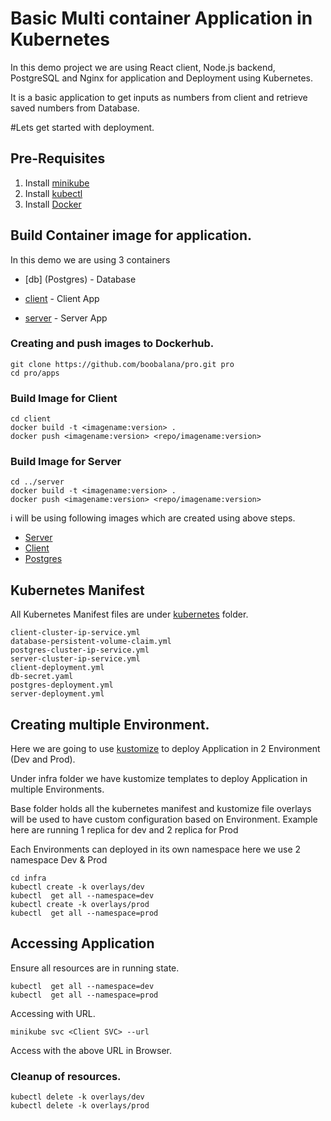 # Basic Multi container Application in Kubernetes

In this demo project we are using React client, Node.js backend, PostgreSQL and Nginx for application and Deployment using Kubernetes.

It is a basic application to get inputs as numbers from client and retrieve saved numbers from Database.

#Lets get started with deployment.

## Pre-Requisites
1. Install [minikube](https://minikube.sigs.k8s.io/docs/start/)
2. Install [kubectl](https://kubernetes.io/docs/tasks/tools/)
3. Install [Docker](https://docs.docker.com/desktop/mac/install/)


## Build Container image for application.

In this demo we are using 3 containers

- [db] (Postgres) - Database

- [client](apps/client/Dockerfile) - Client App

- [server](apps/server/Dockerfile) - Server App

### Creating and push images to Dockerhub.
```shell
git clone https://github.com/boobalana/pro.git pro
cd pro/apps
```

### Build Image for Client
```
cd client
docker build -t <imagename:version> .
docker push <imagename:version> <repo/imagename:version>
```

### Build Image for Server
```
cd ../server
docker build -t <imagename:version> .
docker push <imagename:version> <repo/imagename:version>
```

i will be using following images which are created using above steps.

- [Server](https://hub.docker.com/repository/docker/boobalan/pro-server)
- [Client](https://hub.docker.com/repository/docker/boobalan/pro-client)
- [Postgres](https://hub.docker.com/_/postgres)


## Kubernetes Manifest
All Kubernetes Manifest files are under [kubernetes](kubernetes) folder.
```
client-cluster-ip-service.yml
database-persistent-volume-claim.yml
postgres-cluster-ip-service.yml
server-cluster-ip-service.yml
client-deployment.yml
db-secret.yaml
postgres-deployment.yml
server-deployment.yml
```

## Creating multiple Environment.
Here we are going to use [kustomize](https://kustomize.io/) to  deploy Application in 2 Environment (Dev and Prod).

Under infra folder we have kustomize templates to deploy Application in multiple Environments.

Base folder holds all the kubernetes manifest and kustomize file 
overlays will be used to have custom configuration based on Environment. Example here are running 1 replica for dev and 2 replica for Prod

Each Environments can deployed in its own namespace here we use 2 namespace Dev & Prod
```
cd infra
kubectl create -k overlays/dev
kubectl  get all --namespace=dev
kubectl create -k overlays/prod
kubectl  get all --namespace=prod

```

## Accessing Application
Ensure all resources are in running state.
```
kubectl  get all --namespace=dev
kubectl  get all --namespace=prod
```
Accessing with URL.
```
minikube svc <Client SVC> --url
```
Access with the above URL in Browser.

### Cleanup of resources.
```
kubectl delete -k overlays/dev
kubectl delete -k overlays/prod
```

